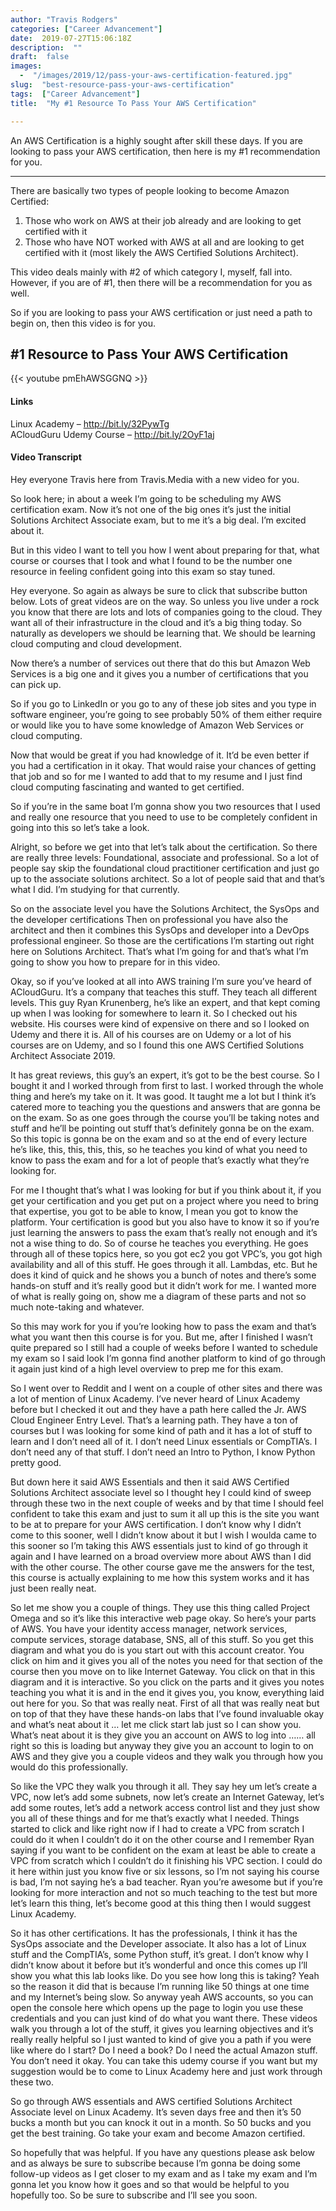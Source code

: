 ```yaml
---
author: "Travis Rodgers"
categories: ["Career Advancement"]
date:  2019-07-27T15:06:18Z
description:  ""
draft:  false
images: 
  -  "/images/2019/12/pass-your-aws-certification-featured.jpg"
slug:  "best-resource-pass-your-aws-certification"
tags:  ["Career Advancement"]
title:  "My #1 Resource To Pass Your AWS Certification"

---
```


<div class="lead-paragraph"><span class="dropcap">A</span>n AWS Certification is a highly sought after skill these days. If you are looking to pass your AWS certification, then here is my #1 recommendation for you. </div><hr class="lead-hr">



<p>There are basically two types of people looking to become Amazon Certified:</p>



<ol><li>Those who work on AWS at their job already and are looking to get certified with it</li><li>Those who have NOT worked with AWS at all and are looking to get certified with it (most likely the AWS Certified Solutions Architect). </li></ol>



<p>This video deals mainly with #2 of which category I, myself, fall into. However, if you are of #1, then there will be a recommendation for you as well. </p>



<p>So if you are looking to pass your AWS certification or just need a path to begin on, then this video is for you. </p>



<h2>#1 Resource to Pass Your AWS Certification</h2>



<script src="https://apis.google.com/js/platform.js"></script>

<div class="g-ytsubscribe" data-channelid="UCGPGirOab9EGy7VH4IwmWVQ" data-layout="full" data-count="hidden"></div>

{{< youtube pmEhAWSGGNQ >}}

<h4>Links</h4>



<p>Linux Academy &#8211; <a rel="noreferrer noopener" aria-label="http://bit.ly/32PywTg (opens in a new tab)" href="http://bit.ly/32PywTg" target="_blank">http://bit.ly/32PywTg</a><br>ACloudGuru Udemy Course &#8211; <a href="http://bit.ly/2OyF1aj" target="_blank" rel="noreferrer noopener" aria-label="http://bit.ly/2OyF1aj (opens in a new tab)">http://bit.ly/2OyF1aj</a></p>



<h4>Video Transcript</h4>



<p>Hey everyone Travis here from Travis.Media with a new video for you. </p>



<p>So look here; in about a week I&#8217;m going to be scheduling my AWS certification exam. Now it&#8217;s not one of the big ones it&#8217;s just the initial Solutions Architect Associate exam, but to me it&#8217;s a big deal. I&#8217;m excited about it. </p>



<p>But in this video I want to tell you how I went about preparing for that, what course or courses that I took and what I found to be the number one resource in feeling confident going into this exam so stay tuned.</p>



<p>Hey everyone. So again as always be sure to click that subscribe button below. Lots of great videos are on the way. So unless you live under a rock you know that there are lots and lots of companies going to the cloud. They want all of their infrastructure in the cloud and it&#8217;s a big thing today. So naturally as developers we should be learning that. We should be learning cloud computing and cloud development. </p>



<p>Now there&#8217;s a number of services out there that do this but Amazon Web Services is a big one and it gives you a number of certifications that you can pick up. </p>



<p>So if you go to LinkedIn or you go to any of these job sites and you type in software engineer, you&#8217;re going to see probably 50% of them either require or would like you to have some knowledge of Amazon Web Services or cloud computing. </p>



<p>Now that would be great if you had knowledge of it. It&#8217;d be even better if you had a certification in it okay. That would raise your chances of getting that job and so for me I wanted to add that to my resume and I just find cloud computing fascinating and wanted to get certified. </p>



<p>So if you&#8217;re in the same boat I&#8217;m gonna show you two resources that I used and really one resource that you need to use to be completely confident in going into this so let&#8217;s take a look. </p>



<p>Alright, so before we get into that let&#8217;s talk about the certification. So there are really three levels: Foundational, associate and professional. So a lot of people say skip the foundational cloud practitioner certification and just go up to the associate solutions architect. So a lot of people said that and that&#8217;s what I did. I&#8217;m studying for that currently. </p>



<p>So on the associate level you have the Solutions Architect, the SysOps and the developer certifications Then on professional you have also the architect and then it combines this SysOps and developer into a DevOps professional engineer. So those are the certifications I&#8217;m starting out right here on Solutions Architect. That&#8217;s what I&#8217;m going for and that&#8217;s what I&#8217;m going to show you how to prepare for in this video. </p>



<p>Okay, so if you&#8217;ve looked at all into AWS training I&#8217;m sure you&#8217;ve heard of ACloudGuru. It&#8217;s a company that teaches this stuff. They teach all different levels. This guy Ryan Krunenberg, he&#8217;s like an expert, and that kept coming up when I was looking for somewhere to learn it. So I checked out his website. His courses were kind of expensive on there and so I looked on Udemy and there it is. All of his courses are on Udemy or a lot of his courses are on Udemy, and so I found this one AWS Certified Solutions Architect Associate 2019. </p>



<p>It has great reviews, this guy&#8217;s an expert, it&#8217;s got to be the best course. So I bought it and I worked through from first to last. I worked through the whole thing and here&#8217;s my take on it. It was good. It taught me a lot but I think it&#8217;s catered more to teaching you the questions and answers that are gonna be on the exam. So as one goes through the course you&#8217;ll be taking notes and stuff and he&#8217;ll be pointing out stuff that&#8217;s definitely gonna be on the exam. So this topic is gonna be on the exam and so at the end of every lecture he&#8217;s like, this, this, this, this, so he teaches you kind of what you need to know to pass the exam and for a lot of people that&#8217;s exactly what they&#8217;re looking for. </p>



<p>For me I thought that&#8217;s what I was looking for but if you think about it, if you get your certification and you get put on a project where you need to bring that expertise, you got to be able to know, I mean you got to know the platform. Your certification is good but you also have to know it so if you&#8217;re just learning the answers to pass the exam that&#8217;s really not enough and it&#8217;s not a wise thing to do. So of course he teaches you everything. He goes through all of these topics here, so you got ec2 you got VPC&#8217;s, you got high availability and all of this stuff. He goes through it all. Lambdas, etc.  But he does it kind of quick and he shows you a bunch of notes and there&#8217;s some hands-on stuff and it&#8217;s really good but it didn&#8217;t work for me. I wanted more of what is really going on, show me a diagram of these parts and not so much note-taking and whatever. </p>



<p>So this may work for you if you&#8217;re looking how to pass the exam and that&#8217;s what you want then this course is for you. But me, after I finished I wasn&#8217;t quite prepared so I still had a couple of weeks before I wanted to schedule my exam so I said look I&#8217;m gonna find another platform to kind of go through it again just kind of a high level overview to prep me for this exam. </p>



<p>So I went over to Reddit and I went on a couple of other sites and there was a lot of mention of Linux Academy. I&#8217;ve never heard of Linux Academy before but I checked it out and they have a path here called the Jr. AWS Cloud Engineer Entry Level. That&#8217;s a learning path. They have a ton of courses but I was looking for some kind of path and it has a lot of stuff to learn and I don&#8217;t need all of it. I don&#8217;t need Linux essentials or CompTIA&#8217;s. I don&#8217;t need any of that stuff. I don&#8217;t need an Intro to Python, I know Python pretty good. </p>



<p>But down here it said AWS Essentials and then it said AWS Certified Solutions Architect associate level so I thought hey I could kind of sweep through these two in the next couple of weeks and by that time I should feel confident to take this exam and just to sum it all up this is the site you want to be at to prepare for your AWS certification. I don&#8217;t know why I didn&#8217;t come to this sooner, well I didn&#8217;t know about it but I wish I woulda came to this sooner so I&#8217;m taking this AWS essentials just to kind of go through it again and I have learned on a broad overview more about AWS than I did with the other course. The other course gave me the answers for the test, this course is actually explaining to me how this system works and it has just been really neat. </p>



<p>So let me show you a couple of things. They use this thing called Project Omega and so it&#8217;s like this interactive web page okay. So here&#8217;s your parts of AWS. You have your identity access manager, network services, compute services, storage database, SNS, all of this stuff. So you get this diagram and what you do is you start out with this account creator. You click on him and it gives you all of the notes you need for that section of the course then you move on to like Internet Gateway. You click on that in this diagram and it is interactive. So you click on the parts and it gives you notes teaching you what it is and in the end it gives you, you know, everything laid out here for you. So that was really neat. First of all that was really neat but on top of that they have these hands-on labs that I&#8217;ve found invaluable okay and what&#8217;s neat about it … let me click start lab just so I can show you. What&#8217;s neat about it is they give you an account on AWS to log into …… all right so this is loading but anyway they give you an account to login to on AWS and they give you a couple videos and they walk you through how you would do this professionally. </p>



<p>So like the VPC they walk you through it all. They say hey um let&#8217;s create a VPC, now let&#8217;s add some subnets, now let&#8217;s create an Internet Gateway, let&#8217;s add some routes, let&#8217;s add a network access control list and they just show you all of these things and for me that&#8217;s exactly what I needed. Things started to click and like right now if I had to create a VPC from scratch I could do it when I couldn&#8217;t do it on the other course and I remember Ryan saying if you want to be confident on the exam at least be able to create a VPC from scratch which I couldn&#8217;t do it finishing his VPC section. I could do it here within just you know five or six lessons, so I&#8217;m not saying his course is bad, I&#8217;m not saying he&#8217;s a bad teacher. Ryan you&#8217;re awesome but if you&#8217;re looking for more interaction and not so much teaching to the test but more let&#8217;s learn this thing, let&#8217;s become good at this thing then I would suggest Linux Academy. </p>



<p>So it has other certifications. It has the professionals, I think it has the SysOps associate and the Developer associate. It also has a lot of Linux stuff and the CompTIA&#8217;s, some Python stuff, it&#8217;s great. I don&#8217;t know why I didn&#8217;t know about it before but it&#8217;s wonderful and once this comes up I&#8217;ll show you what this lab looks like. Do you see how long this is taking? Yeah so the reason it did that is because I&#8217;m running like 50 things at one time and my Internet&#8217;s being slow. So anyway yeah AWS accounts, so you can open the console here which opens up the page to login you use these credentials and you can just kind of do what you want there. These videos walk you through a lot of the stuff, it gives you learning objectives and it&#8217;s really really helpful so I just wanted to kind of give you a path if you were like where do I start? Do I need a book? Do I need the actual Amazon stuff. You don&#8217;t need it okay. You can take this udemy course if you want but my suggestion would be to come to Linux Academy here and just work through these two. </p>



<p>So go through AWS essentials and AWS certified Solutions Architect Associate level on Linux Academy. It&#8217;s seven days free and then it&#8217;s 50 bucks a month but you can knock it out in a month. So 50 bucks and you get the best training. Go take your exam and become Amazon certified. </p>



<p>So hopefully that was helpful. If you have any questions please ask below and as always be sure to subscribe because I&#8217;m gonna be doing some follow-up videos as I get closer to my exam and as I take my exam and I&#8217;m gonna let you know how it goes and so that would be helpful to you hopefully too. So be sure to subscribe and I&#8217;ll see you soon.</p>




